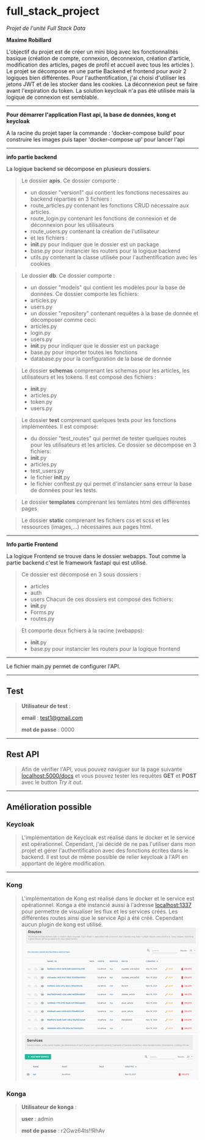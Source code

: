 # full_stack_project
*Projet de l'unité Full Stack Data*

**Maxime Robillard**

L'objectif du projet est de créer un mini blog avec les fonctionnalités basique (création de compte, connexion, deconnexion, création d'article, modification des articles, pages de profil et accueil avec tous les articles ).
Le projet se décompose en une partie Backend et frontend pour avoir 2 logiques bien différentes.
Pour l'authentification, j'ai choisi d'utiliser les jetons JWT et de les stocker dans les cookies. La déconnexion peut se faire avant l'expiration du token.
La solution keycloak n'a pas été utilisée mais la logique de connexion est semblable.
***

**Pour démarrer l'application Flast api, la base de données, kong et keycloak**

A la racine du projet taper la commande : 'docker-compose build' pour construire les images puis taper 'docker-compose up' pour lancer l'api

***

**info partie backend**

La logique backend se décompose en plusieurs dossiers.


>Le dossier **apis**. Ce dossier comporte :
>- un dossier "version1" qui contient les fonctions necessaires  au backend réparties en 3 fichiers :
>  - route_articles.py contenant les fonctions CRUD nécessaire aux articles.
>  - route_login.py contenant les fonctions de connexion et de déconnexion pour les utilisateurs
>  - route_users.py contenant la création de l'utilisateur
>- et les fichiers :
>  - __init__.py pour indiquer que le dossier est un package
>  - base.py pour instancier les routers pour la logique backend
>  - utils.py contenant la classe utilisée pour l'authentification avec les cookies


>Le dossier **db**. Ce dossier comporte :
>- un dossier "models" qui contient les modèles pour la base de données. Ce dossier comporte les fichiers:
>  - articles.py
>  - users.py
>- un dossier "repositery" contenant requêtes à la base de donnée et décomposer comme ceci:
>  - articles.py
>  - login.py
>  - users.py
>- __init__.py pour indiquer que le dossier est un package
>- base.py pour importer toutes les fonctions
>- database.py pour la configuration de la base de donnée

>Le dossier **schemas** comprenant les schemas pour les articles, les utilisateurs et les tokens.
>Il est composé des fichiers :
>- __init__.py
>- articles.py
>- token.py
>- users.py

>Le dossier **test** comprenant quelques tests pour les fonctions implémentées. Il est composé:
>- du dossier "test_routes" qui permet de tester quelques routes pour les utilisateurs et les articles. Ce dossier se décompose en 3 fichiers:
>  - __init__.py
>  - articles.py
>  - test_users.py
>- le fichier __init__.py
>- le fichier conftest.py qui permet d'instancier sans erreur la base de données pour les tests.

>Le dossier **templates** comprenant les temlates html des différentes pages

>Le dossier **static** comprenant les fichiers css et scss et les ressources (images,...) nécessaires aux pages html.
---

**Info partie Frontend**

La logique Frontend se trouve dans le dossier webapps. Tout comme la partie backend c'est le framework fastapi qui est utilisé.
>Ce dossier est décomposé en 3 sous dossiers :
>- articles
>- auth
>- users
>Chacun de ces dossiers est composé des fichiers:
>- __init__.py
>- Forms.py
>- routes.py

>Et comporte deux fichiers à la racine (webapps):
>- __init__.py
>- base.py pour instancier les routers pour la logique frontend

---
Le fichier main.py permet de configurer l'API.

---
## Test

>**Utilisateur de test** :
> 
>**email** : test1@gmail.com
> 
>**mot de passe** : 0000

---
## Rest API
>Afin de vérifier l'API, vous pouvez naviguer sur la page suivante [localhost:5000/docs](http://localhost:5000/docs) et vous pouvez tester les requêtes **GET** et **POST** avec le button *Try it out*.

---

## Amélioration possible
### Keycloak

>L'implémentation de Keycloak est réalisé dans le docker et le service est opérationnel. Cependant, j'ai décidé de ne pas l'utiliser dans mon projet et gérer l'authentification avec des fonctions écrites dans le backend.
>Il est tout de même possible de relier keycloak à l'API en apportant de légère modification.

---

### Kong
>L'implémentation de Kong est réalisé dans le docker et le service est opérationnel. Konga a été instancié aussi à l'adresse [localhost:1337](http://localhost:1337/) pour permettre de visualiser les flux et les services créés.
> Les différentes routes ainsi que le service Api a été créé. 
> Cependant aucun plugin de kong est utilisé.
> ![routes_kong](https://github.com/maxrobillard/full_stack_project/blob/master/img_readme/routes_kong.JPG)
> ![service_kong](https://github.com/maxrobillard/full_stack_project/blob/master/img_readme/serviceKong.JPG)
> 

### Konga

>**Utilisateur de konga** :
> 
>**user** : admin
> 
>**mot de passe** : r2Gwz64ts!!RhAv
